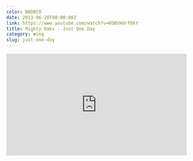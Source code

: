 ```yaml
---
color: B0D0C0
date: 2013-06-20T00:00:00Z
link: https://www.youtube.com/watch?v=KOBVHdrfOkY
title: Mighty Oaks - Just One Day
category: ❤ing
slug: just-one-day
---
```


<div class="embed video youtube">
    <style type="text/css" scoped>
        .embed:after {
            padding-top: 56.25% !important;
        }
    </style>
    <iframe width="480" height="270" src="http://www.youtube.com/embed/KOBVHdrfOkY?feature=oembed" frameborder="0" allowfullscreen></iframe>
</div>
